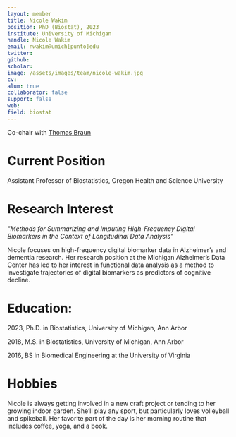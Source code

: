 ```yaml
---
layout: member
title: Nicole Wakim
position: PhD (Biostat), 2023
institute: University of Michigan
handle: Nicole Wakim
email: nwakim@umich[punto]edu
twitter: 
github: 
scholar: 
image: /assets/images/team/nicole-wakim.jpg
cv: 
alum: true
collaborator: false
support: false                                  
web: 
field: biostat
---
```


Co-chair with [Thomas Braun](https://sph.umich.edu/faculty-profiles/braun-thomas.html)

# Current Position 

Assistant Professor of Biostatistics, Oregon Health and Science University

# Research Interest

*"Methods for Summarizing and Imputing High-Frequency Digital Biomarkers in the Context of Longitudinal Data Analysis"*

Nicole focuses on high-frequency digital biomarker data in Alzheimer’s and dementia research. Her research position at the Michigan Alzheimer’s Data Center has led to her interest in functional data analysis as a method to investigate trajectories of digital biomarkers as predictors of cognitive decline.


# Education:

2023, Ph.D. in Biostatistics, University of Michigan, Ann Arbor

2018, M.S. in Biostatistics, University of Michigan, Ann Arbor

2016, BS in Biomedical Engineering at the University of Virginia


# Hobbies

Nicole is always getting involved in a new craft project or tending to her growing indoor garden. She’ll play any sport, but particularly loves volleyball and spikeball. Her favorite part of the day is her morning routine that includes coffee, yoga, and a book.

